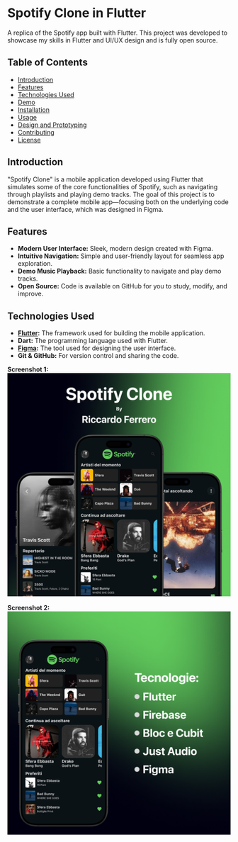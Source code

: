 # Spotify Clone in Flutter

A replica of the Spotify app built with Flutter. This project was developed to showcase my skills in Flutter and UI/UX design and is fully open source.

## Table of Contents

- [Introduction](#introduction)
- [Features](#features)
- [Technologies Used](#technologies-used)
- [Demo](#demo)
- [Installation](#installation)
- [Usage](#usage)
- [Design and Prototyping](#design-and-prototyping)
- [Contributing](#contributing)
- [License](#license)

## Introduction

"Spotify Clone" is a mobile application developed using Flutter that simulates some of the core functionalities of Spotify, such as navigating through playlists and playing demo tracks. The goal of this project is to demonstrate a complete mobile app—focusing both on the underlying code and the user interface, which was designed in Figma.

## Features

- **Modern User Interface:** Sleek, modern design created with Figma.
- **Intuitive Navigation:** Simple and user-friendly layout for seamless app exploration.
- **Demo Music Playback:** Basic functionality to navigate and play demo tracks.
- **Open Source:** Code is available on GitHub for you to study, modify, and improve.

## Technologies Used

- **[Flutter](https://flutter.dev/):** The framework used for building the mobile application.
- **Dart:** The programming language used with Flutter.
- **[Figma](https://www.figma.com/):** The tool used for designing the user interface.
- **Git & GitHub:** For version control and sharing the code.

**Screenshot 1:**
![Screenshot 1](./assets/mock/Post1.png)

**Screenshot 2:**
![Screenshot 2](./assets/mock/Post2.png)